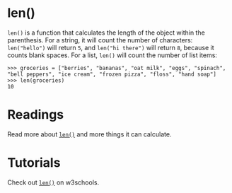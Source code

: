 # len()

`len()` is a function that calculates the length of the object within the parenthesis. For a string, it will count the number of characters: `len("hello")` will return `5`, and `len("hi there")` will return `8`, because it counts blank spaces. For a list, `len()` will count the number of list items: 

```pycon
>>> groceries = ["berries", "bananas", "oat milk", "eggs", "spinach", "bell peppers", "ice cream", "frozen pizza", "floss", "hand soap"]
>>> len(groceries)
10
```

# Readings

Read more about [`len()`](https://www.programiz.com/python-programming/methods/built-in/len) and more things it can calculate.

# Tutorials

Check out [`len()`](https://www.w3schools.com/python/ref_func_len.asp) on w3schools.

